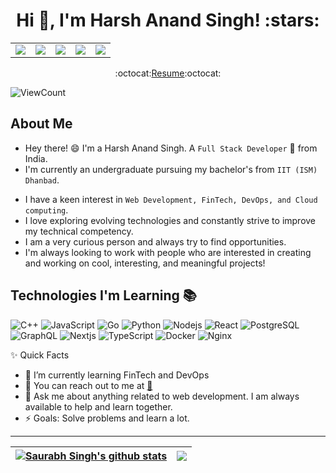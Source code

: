 <!-- # Hi there , I'am **Harsh Anand Singh** -->
<h1 align="center">Hi 👋, I'm Harsh Anand Singh! :stars:</h1>

<style>
  table {
    border-collapse: collapse;
  }

  table img {
    border: none;
  }
</style>

<table align="center">
  <tr>
    <td><a href="https://www.linkedin.com/in/harsh-anand-singh-66a113210/"><img src="https://img.shields.io/badge/linkedin-%230077B5.svg?&style=for-the-badge&logo=linkedin&logoColor=white" /></a></td>
    <td><a href="https://stackoverflow.com/users/23025053/harsh-anand-singh/"><img src="https://img.shields.io/badge/stackoverflow-%23FF5722.svg?&style=for-the-badge&logo=stackoverflow&logoColor=white" /></a></td>
    <td><a href="https://www.instagram.com/harsh_786_anand/"><img src="https://img.shields.io/badge/instagram-%23E4405F.svg?&style=for-the-badge&logo=instagram&logoColor=white" /></a></td>
    <td><a href="mailto:harsh786anand@gmail.com"><img src="https://img.shields.io/badge/Gmail-D14836?style=for-the-badge&logo=gmail&logoColor=white" /></a></td>
    <td><a href="https://leetcode.com/harsh786anand/"><img src="https://img.shields.io/badge/-LeetCode-FFA116?style=for-the-badge&logo=LeetCode&logoColor=black" /></a></td>
  </tr>
</table>

<p align="center"> :octocat:<a href="https://drive.google.com/file/d/1v5h_l9X8zRORo20QS5aXA74gP2Obl61R/view?usp=sharing">Resume</a>:octocat: </p>

![ViewCount](https://views.whatilearened.today/views/github/Harsh-Anand-Singh/Harsh-Anand-Singh.svg?cache=remove)

## About Me
- Hey there! :smile: I'm a Harsh Anand Singh. A `Full Stack Developer` 🚀 from India. 
- I'm currently an undergraduate pursuing my bachelor's from `IIT (ISM) Dhanbad`.
<!-- - I am a passionate programmer competing across different competitive programming platforms.  -->
- I have a keen interest in `Web Development, FinTech, DevOps, and Cloud computing`. 
- I love exploring evolving technologies and constantly strive to improve my technical competency.
- I am a very curious person and always try to find opportunities. 
- I'm always looking to work with people who are interested in creating and working on cool, interesting, and meaningful projects!

## Technologies I'm Learning :books:

![C++](https://img.shields.io/badge/-C++-%23CC6699?style=flat-square&logo=cplusplus&logoColor=ffffff)
![JavaScript](https://img.shields.io/badge/-JavaScript-%23F7DF1C?style=flat-square&logo=javascript&logoColor=000000&color=d1b01f)
![Go](https://img.shields.io/badge/-Go-0891b2?style=flat-square&logo=go&logoColor=ffffff)
![Python](https://img.shields.io/badge/-Python-blue?style=flat-square&logo=python&logoColor=ffffff)
![Nodejs](https://img.shields.io/badge/-Nodejs-16a34a?style=flat-square&logo=Node.js&logoColor=ffffff)
![React](https://img.shields.io/badge/-React-black?style=flat-square&logo=react)
![PostgreSQL](https://img.shields.io/badge/-PostgreSQL-336791?style=flat-square&logo=postgresql&logoColor=ffffff)
![GraphQL](https://img.shields.io/badge/-GraphQL-E10098?style=flat-square&logo=graphql&logoColor=ffffff)
![Nextjs](https://img.shields.io/badge/-Next.Js-black?style=flat-square&logo=next.js&logoColor=ffffff)
![TypeScript](https://img.shields.io/badge/-TypeScript-gray?style=flat-square&logo=typescript)
![Docker](https://img.shields.io/badge/-Docker-black?style=flat-square&logo=docker)
![Nginx](https://img.shields.io/badge/-Nginx-16a34a?style=flat-square&logo=nginx)


✨ Quick Facts
- 🤔 I’m currently learning FinTech and DevOps
- 📧 You can reach out to me at <a href="mailto:harsh786anand@gmail.com">🔗</a>
- 💬 Ask me about anything related to web development. I am always available to help and learn together.
- ⚡ Goals: Solve problems and learn a lot.

<hr/>

| <a href="#"><img align="center" src="https://github-readme-stats.vercel.app/api?username=Harsh-Anand-Singh&show_icons=true&include_all_commits=true&theme=buefy&hide_border=true" alt="Saurabh Singh's github stats" /></a> | <a href="#"><img align="center" src="https://github-readme-stats.vercel.app/api/top-langs/?username=Harsh-Anand-Singh&layout=compact&theme=buefy&hide_border=true" /></a> |
| ------------- | ------------- |
